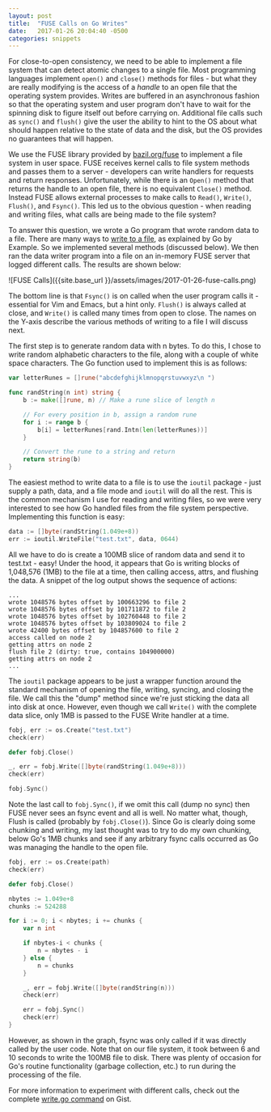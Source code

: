 ```yaml
---
layout: post
title:  "FUSE Calls on Go Writes"
date:   2017-01-26 20:04:40 -0500
categories: snippets
---
```


For close-to-open consistency, we need to be able to implement a file system that can detect atomic changes to a single file. Most programming languages implement `open()` and `close()` methods for files - but what they are really modifying is the access of a _handle_ to an open file that the operating system provides. Writes are buffered in an asynchronous fashion so that the operating system and user program don't have to wait for the spinning disk to figure itself out before carrying on. Additional file calls such as `sync()` and `flush()` give the user the ability to hint to the OS about what should happen relative to the state of data and the disk, but the OS provides no guarantees that will happen.

We use the FUSE library provided by [bazil.org/fuse](https://github.com/bazil/fuse) to implement a file system in user space. FUSE receives kernel calls to file system methods and passes them to a server - developers can write handlers for requests and return responses. Unfortunately, while there is an `Open()` method that returns the handle to an open file, there is no equivalent `Close()` method. Instead FUSE allows external processes to make calls to `Read()`, `Write()`, `Flush()`, and `Fsync()`. This led us to the obvious question - when reading and writing files, what calls are being made to the file system?

To answer this question, we wrote a Go program that wrote random data to a file. There are many ways to [write to a file](https://gobyexample.com/writing-files), as explained by Go by Example. So we implemented several methods (discussed below). We then ran the data writer program into a file on an in-memory FUSE server that logged different calls. The results are shown below:

![FUSE Calls]({{site.base_url }}/assets/images/2017-01-26-fuse-calls.png)

The bottom line is that `Fsync()` is on called when the user program calls it - essential for Vim and Emacs, but a hint only. `Flush()` is always called at close, and `Write()` is called many times from open to close. The names on the Y-axis describe the various methods of writing to a file I will discuss next.

The first step is to generate random data with n bytes. To do this, I chose to write random alphabetic characters to the file, along with a couple of white space characters. The Go function used to implement this is as follows:

```go
var letterRunes = []rune("abcdefghijklmnopqrstuvwxyz\n ")

func randString(n int) string {
	b := make([]rune, n) // Make a rune slice of length n

    // For every position in b, assign a random rune
	for i := range b {
		b[i] = letterRunes[rand.Intn(len(letterRunes))]
	}

    // Convert the rune to a string and return
	return string(b)
}
```

The easiest method to write data to a file is to use the `ioutil` package - just supply a path, data, and a file mode and `ioutil` will do all the rest. This is the common mechanism I use for reading and writing files, so we were very interested to see how Go handled files from the file system perspective. Implementing this function is easy:

```go
data := []byte(randString(1.049e+8))
err := ioutil.WriteFile("test.txt", data, 0644)
```

All we have to do is create a 100MB slice of random data and send it to test.txt - easy! Under the hood, it appears that Go is writing blocks of 1,048,576 (1MB) to the file at a time, then calling access, attrs, and flushing the data. A snippet of the log output shows the sequence of actions:

```
...
wrote 1048576 bytes offset by 100663296 to file 2
wrote 1048576 bytes offset by 101711872 to file 2
wrote 1048576 bytes offset by 102760448 to file 2
wrote 1048576 bytes offset by 103809024 to file 2
wrote 42400 bytes offset by 104857600 to file 2
access called on node 2
getting attrs on node 2
flush file 2 (dirty: true, contains 104900000)
getting attrs on node 2
...
```

The `ioutil` package appears to be just a wrapper function around the standard mechanism of opening the file, writing, syncing, and closing the file. We call this the "dump" method since we're just sticking the data all into disk at once. However, even though we call `Write()` with the complete data slice, only 1MB is passed to the FUSE Write handler at a time.

```go
fobj, err := os.Create("test.txt")
check(err)

defer fobj.Close()

_, err = fobj.Write([]byte(randString(1.049e+8)))
check(err)

fobj.Sync()
```

Note the last call to `fobj.Sync()`, if we omit this call (dump no sync) then FUSE never sees an fsync event and all is well. No matter what, though, Flush is called (probably by `fobj.Close()`). Since Go is clearly doing some chunking and writing, my last thought was to try to do my own chunking, below Go's 1MB chunks and see if any arbitrary fsync calls occurred as Go was managing the handle to the open file.

```go
fobj, err := os.Create(path)
check(err)

defer fobj.Close()

nbytes := 1.049e+8
chunks := 524288

for i := 0; i < nbytes; i += chunks {
	var n int

	if nbytes-i < chunks {
		n = nbytes - i
	} else {
		n = chunks
	}

	_, err = fobj.Write([]byte(randString(n)))
	check(err)

	err = fobj.Sync()
	check(err)
}
```

However, as shown in the graph, fsync was only called if it was directly called by the user code. Note that on our file system, it took between 6 and 10 seconds to write the 100MB file to disk. There was plenty of occasion for Go's routine functionality (garbage collection, etc.) to run during the processing of the file. 

For more information to experiment with different calls, check out the complete [write.go command](https://gist.github.com/bbengfort/3c0cdfc21050bc3eed06fc93b05f7cd9) on Gist.
